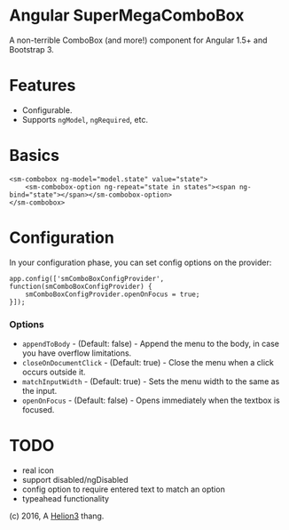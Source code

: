 # Angular SuperMegaComboBox

A non-terrible ComboBox (and more!) component for Angular 1.5+ and Bootstrap 3.

# Features

- Configurable.
- Supports `ngModel`, `ngRequired`, etc.

# Basics

```
<sm-combobox ng-model="model.state" value="state">
    <sm-combobox-option ng-repeat="state in states"><span ng-bind="state"></span></sm-combobox-option>
</sm-combobox>
```

# Configuration

In your configuration phase, you can set config options on the provider:

```
app.config(['smComboBoxConfigProvider', function(smComboBoxConfigProvider) {
    smComboBoxConfigProvider.openOnFocus = true;
}]);
```

### Options

- `appendToBody` - (Default: false) - Append the menu to the body, in case you have overflow limitations.
- `closeOnDocumentClick` - (Default: true) - Close the menu when a click occurs outside it.
- `matchInputWidth` - (Default: true) - Sets the menu width to the same as the input.
- `openOnFocus` - (Default: false) - Opens immediately when the textbox is focused.

# TODO
- real icon
- support disabled/ngDisabled
- config option to require entered text to match an option
- typeahead functionality

(c) 2016, A [Helion3](http://helion3.com) thang.

